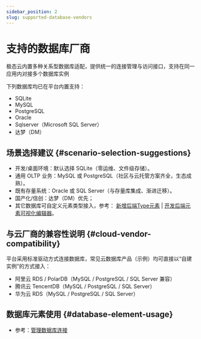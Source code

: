 ```yaml
---
sidebar_position: 2
slug: supported-database-vendors
---
```


# 支持的数据库厂商
极态云内置多种关系型数据库适配，提供统一的连接管理与访问接口，支持在同一应用内对接多个数据库实例

下列数据库均已在平台内置支持：

- SQLite
- MySQL
- PostgreSQL
- Oracle
- Sqlserver（Microsoft SQL Server）
- 达梦（DM）

## 场景选择建议 {#scenario-selection-suggestions}
- 开发/桌面环境：默认选择 SQLite（零运维、文件级存储）。
- 通用 OLTP 业务：MySQL 或 PostgreSQL（社区与云托管方案齐全，生态成熟）。
- 既有存量系统：Oracle 或 SQL Server（与存量库集成、渐进迁移）。
- 国产化/信创：达梦（DM）优先；
- 其它数据库可自定义元素类型接入，参考： [新增后端Type元素](../../extguide/extend-element-family-classes) | [开发后端元素可视化编辑器](../../extguide/develop-backend-element-visual-editor)。

## 与云厂商的兼容性说明 {#cloud-vendor-compatibility}
平台采用标准驱动方式连接数据库，常见云数据库产品（示例）均可直接以“自建实例”的方式接入：

- 阿里云 RDS / PolarDB（MySQL / PostgreSQL / SQL Server 兼容）
- 腾讯云 TencentDB（MySQL / PostgreSQL / SQL Server）
- 华为云 RDS（MySQL / PostgreSQL / SQL Server）

## 数据库元素使用 {#database-element-usage}
- 参考：[管理数据库连接](./manage-database-connections)

